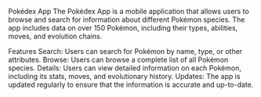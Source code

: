 Pokédex App The Pokédex App is a mobile application that allows users to browse and search for information about different Pokémon species. The app includes data on over 150 Pokémon, including their types, abilities, moves, and evolution chains.

Features Search: Users can search for Pokémon by name, type, or other attributes. Browse: Users can browse a complete list of all Pokémon species. Details: Users can view detailed information on each Pokémon, including its stats, moves, and evolutionary history. Updates: The app is updated regularly to ensure that the information is accurate and up-to-date.
